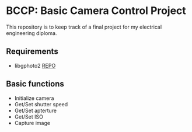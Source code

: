 # BCCP: Basic Camera Control Project

This repository is to keep track of a final project for my electrical engineering diploma.

## Requirements
* libgphoto2 [REPO](https://github.com/gphoto/libgphoto2)

## Basic functions
* Initialize camera
* Get/Set shutter speed
* Get/Set apterture
* Get/Set ISO
* Capture image
